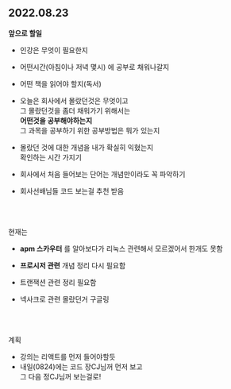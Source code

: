 ## 2022.08.23

**앞으로 할일**

- 인강은 무엇이 필요한지  
- 어떤시간(아침이나 저녁 몇시) 에 공부로 채워나갈지  
- 어떤 책을 읽어야 할지(독서)  
- 오늘은 회사에서 몰랐던것은 무엇이고  
그 몰랐던것을 좀더 채워가기 위해서는   
**어떤것을 공부해야하는지**  
그 과목을 공부하기 위한 공부방법은 뭐가 있는지  

- 몰랐던 것에 대한 개념을 내가 확실히 익혔는지  
확인하는 시간 가지기

- 회사에서 처음 들어보는 단어는 개념만이라도 꼭 파악하기

- 회사선배님들 코드 보는걸 추천 받음

<br><br>

현재는 

- **apm 스카우터** 를 알아보다가
리눅스 관련해서 모르겠어서 한개도 못함

- **프로시저 관련** 개념 정리 다시 필요함
- 트랜잭션 관련 정리 필요함
- 넥사크로 관련 몰랐던거 구글링


<br><br>

계획

- 강의는 리액트를 먼저 들어야할듯  
- 내일(0824)에는 코드 장CJ님꺼 먼저 보고  
그 다음 정CJ님꺼 보는걸로!

